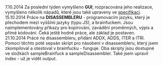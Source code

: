 7.10.2014	Za poslední týden vymyšleno <b>GUI</b>,
rozpracována jeho realizace, vymyšleno několik nápadů, 
které jsou také upraveny ve <a target="blank" href="https://docs.google.com/document/d/1goM_UvtzGTrMLgIoYjw0wpgCoMu7Xk8x_q82LyYdnz4/edit">specifikaci</a>.
<br>
15.10.2014	Práce na <b>DISASSEMBLERU</b> - programovacím jazyku, který je 
přechodem mezi vyššími jazyky (typu JS), a brainfuckem. Jsou
naimplementovány příkazy pro kopírování, zavádění proměnných, výpis a 
přímé kódování. Čeká ještě hodně práce, ale základ je postaven.
<br>
21.10.2014 Práce na disassembleru, přidání ADDX, ADDS, ITER a ITRI. Pomocí těchto poté sepsán skript pro násobení v disassembleru, který jsem zkompiloval a otestoval v brainfucku - funguje. Oba skripty jsou dostupné ve složkách sampleBrainfuck a sampleDisassembler. Také jsem upravil index - už je vidět output.
